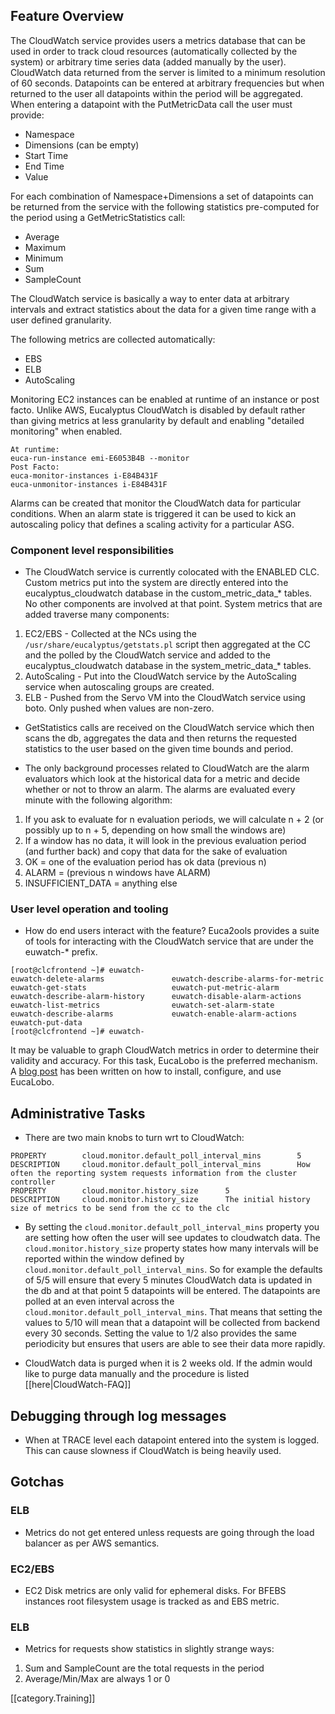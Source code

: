 ## Feature Overview
The CloudWatch service provides users a metrics database that can be used in order to track cloud resources (automatically collected by the system) or arbitrary time series data (added manually by the user). CloudWatch data returned from the server is limited to a minimum resolution of 60 seconds. Datapoints can be entered at arbitrary frequencies but when returned to the user all datapoints within the period will be aggregated. When entering a datapoint with the PutMetricData call the user must provide:
* Namespace
* Dimensions (can be empty)
* Start Time
* End Time
* Value

For each combination of Namespace+Dimensions a set of datapoints can be returned from the service with the following statistics pre-computed for the period using a GetMetricStatistics call:
* Average
* Maximum
* Minimum
* Sum
* SampleCount

The CloudWatch service is basically a way to enter data at arbitrary intervals and extract statistics about the data for a given time range with a user defined granularity.

The following metrics are collected automatically:
* EBS
* ELB
* AutoScaling

Monitoring EC2 instances can be enabled at runtime of an instance or post facto. Unlike AWS, Eucalyptus CloudWatch is disabled by default rather than giving metrics at less granularity by default and enabling "detailed monitoring" when enabled.
```
At runtime:
euca-run-instance emi-E6053B4B --monitor
Post Facto:
euca-monitor-instances i-E84B431F
euca-unmonitor-instances i-E84B431F
```

Alarms can be created that monitor the CloudWatch data for particular conditions. When an alarm state is triggered it can be used to kick an autoscaling policy that defines a scaling activity for a particular ASG.

### Component level responsibilities
* The CloudWatch service is currently colocated with the ENABLED CLC. Custom metrics put into the system are directly entered into the eucalyptus_cloudwatch database in the  custom_metric_data_* tables. No other components are involved at that point. System metrics that are added traverse many components:

1. EC2/EBS - Collected at the NCs using the `/usr/share/eucalyptus/getstats.pl` script then aggregated at the CC and the polled by the CloudWatch service and added to the eucalyptus_cloudwatch database in the system_metric_data_* tables.
2. AutoScaling - Put into the CloudWatch service by the AutoScaling service when autoscaling groups are created.
3. ELB - Pushed from the Servo VM into the CloudWatch service using boto. Only pushed when values are non-zero.

* GetStatistics calls are received on the CloudWatch service which then scans the db, aggregates the data and then returns the requested statistics to the user based on the given time bounds and period.

* The only background processes related to CloudWatch are the alarm evaluators which look at the historical data for a metric and decide whether or not to throw an alarm. The alarms are evaluated every minute with the following algorithm:

1. If you ask to evaluate for n evaluation periods, we will calculate n + 2
(or possibly up to n + 5, depending on how small the windows are)
2. If a window has no data, it will look in the previous evaluation period (and further back) and copy that data for the sake of evaluation
3. OK = one of the evaluation period has ok data (previous n)
4. ALARM = (previous n windows have ALARM)
5. INSUFFICIENT_DATA = anything else

### User level operation and tooling
* How do end users interact with the feature?
Euca2ools provides a suite of tools for interacting with the CloudWatch service that are under the euwatch-* prefix.
```
[root@clcfrontend ~]# euwatch-
euwatch-delete-alarms               euwatch-describe-alarms-for-metric  euwatch-get-stats                   euwatch-put-metric-alarm
euwatch-describe-alarm-history      euwatch-disable-alarm-actions       euwatch-list-metrics                euwatch-set-alarm-state
euwatch-describe-alarms             euwatch-enable-alarm-actions        euwatch-put-data
[root@clcfrontend ~]# euwatch-
```
It may be valuable to graph CloudWatch metrics in order to determine their validity and accuracy. For this task, EucaLobo is the preferred mechanism. A [blog post](http://testingclouds.wordpress.com) has been written on how to install, configure, and use EucaLobo.

## Administrative Tasks
* There are two main knobs to turn wrt to CloudWatch:
```
PROPERTY        cloud.monitor.default_poll_interval_mins        5
DESCRIPTION     cloud.monitor.default_poll_interval_mins        How often the reporting system requests information from the cluster controller
PROPERTY        cloud.monitor.history_size      5
DESCRIPTION     cloud.monitor.history_size      The initial history size of metrics to be send from the cc to the clc
```
* By setting the `cloud.monitor.default_poll_interval_mins` property you are setting how often the user will see updates to cloudwatch data. The `cloud.monitor.history_size` property states how many intervals will be reported within the window defined by `cloud.monitor.default_poll_interval_mins`. So for example the defaults of 5/5 will ensure that every 5 minutes CloudWatch data is updated in the db and at that point 5 datapoints will be entered. The datapoints are polled at an even interval across the `cloud.monitor.default_poll_interval_mins`. That means that setting the values to 5/10 will mean that a datapoint will be collected from backend every 30 seconds. Setting the value to 1/2 also provides the same periodicity but ensures that users are able to see their data more rapidly.

* CloudWatch data is purged when it is 2 weeks old. If the admin would like to purge data manually and the procedure is listed [[here|CloudWatch-FAQ]]

## Debugging through log messages
* When at TRACE level each datapoint entered into the system is logged. This can cause slowness if CloudWatch is being heavily used.

## Gotchas
### ELB
* Metrics do not get entered unless requests are going through the load balancer as per AWS semantics.

### EC2/EBS
* EC2 Disk metrics are only valid for ephemeral disks. For BFEBS instances root filesystem usage is tracked as and EBS metric.

### ELB
* Metrics for requests show statistics in slightly strange ways:
1. Sum and SampleCount are the total requests in the period
2. Average/Min/Max are always 1 or 0


[[category.Training]]